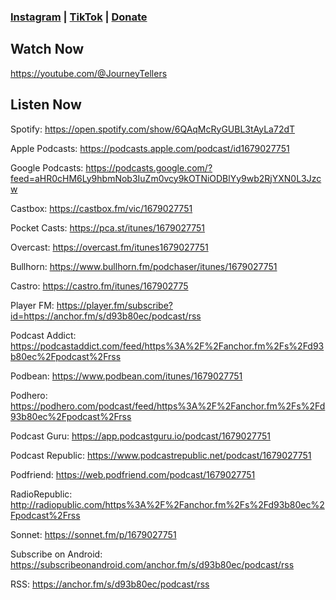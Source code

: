 ### [Instagram](https://instagram.com/journey.tellers) | [TikTok](https://tiktok.com/@journeytellers) | [Donate](https://buymeacoffee.com/journeytellers)

## Watch Now
https://youtube.com/@JourneyTellers

## Listen Now
Spotify: https://open.spotify.com/show/6QAqMcRyGUBL3tAyLa72dT

Apple Podcasts: https://podcasts.apple.com/podcast/id1679027751

Google Podcasts: https://podcasts.google.com/?feed=aHR0cHM6Ly9hbmNob3IuZm0vcy9kOTNiODBlYy9wb2RjYXN0L3Jzcw

Castbox: https://castbox.fm/vic/1679027751

Pocket Casts: https://pca.st/itunes/1679027751

Overcast: https://overcast.fm/itunes1679027751

Bullhorn: https://www.bullhorn.fm/podchaser/itunes/1679027751

Castro: https://castro.fm/itunes/167902775

Player FM: https://player.fm/subscribe?id=https://anchor.fm/s/d93b80ec/podcast/rss

Podcast Addict: https://podcastaddict.com/feed/https%3A%2F%2Fanchor.fm%2Fs%2Fd93b80ec%2Fpodcast%2Frss

Podbean: https://www.podbean.com/itunes/1679027751

Podhero: https://podhero.com/podcast/feed/https%3A%2F%2Fanchor.fm%2Fs%2Fd93b80ec%2Fpodcast%2Frss

Podcast Guru: https://app.podcastguru.io/podcast/1679027751

Podcast Republic: https://www.podcastrepublic.net/podcast/1679027751

Podfriend: https://web.podfriend.com/podcast/1679027751

RadioRepublic: http://radiopublic.com/https%3A%2F%2Fanchor.fm%2Fs%2Fd93b80ec%2Fpodcast%2Frss

Sonnet: https://sonnet.fm/p/1679027751

Subscribe on Android: https://subscribeonandroid.com/anchor.fm/s/d93b80ec/podcast/rss

RSS: https://anchor.fm/s/d93b80ec/podcast/rss
